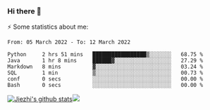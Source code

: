 ### Hi there 👋

⚡ Some statistics about me:


<!--START_SECTION:waka-->

```text
From: 05 March 2022 - To: 12 March 2022

Python     2 hrs 51 mins   █████████████████▒░░░░░░░   68.75 %
Java       1 hr 8 mins     ██████▓░░░░░░░░░░░░░░░░░░   27.29 %
Markdown   8 mins          ▓░░░░░░░░░░░░░░░░░░░░░░░░   03.24 %
SQL        1 min           ▒░░░░░░░░░░░░░░░░░░░░░░░░   00.73 %
conf       0 secs          ░░░░░░░░░░░░░░░░░░░░░░░░░   00.00 %
Bash       0 secs          ░░░░░░░░░░░░░░░░░░░░░░░░░   00.00 %
```

<!--END_SECTION:waka-->





[![Jiezhi's github stats](https://github-readme-stats.vercel.app/api?username=Jiezhi&show_icons=true)](https://github.com/Jiezhi/github-readme-stats)[![](https://stats.justsong.cn/api/leetcode/?username=Jiezhi)](https://leetcode.com/Jiezhi/) 
<!--
[![Top Langs](https://github-readme-stats.vercel.app/api/top-langs/?username=Jiezhi&hide=javascript,html)](https://github.com/Jiezhi/github-readme-stats)

**Jiezhi/Jiezhi** is a ✨ _special_ ✨ repository because its `README.md` (this file) appears on your GitHub profile.

Here are some ideas to get you started:

- 🔭 I’m currently working on ...
- 🌱 I’m currently learning ...
- 👯 I’m looking to collaborate on ...
- 🤔 I’m looking for help with ...
- 💬 Ask me about ...
- 📫 How to reach me: ...
- 😄 Pronouns: ...
- ⚡ Fun fact: ...
-->

